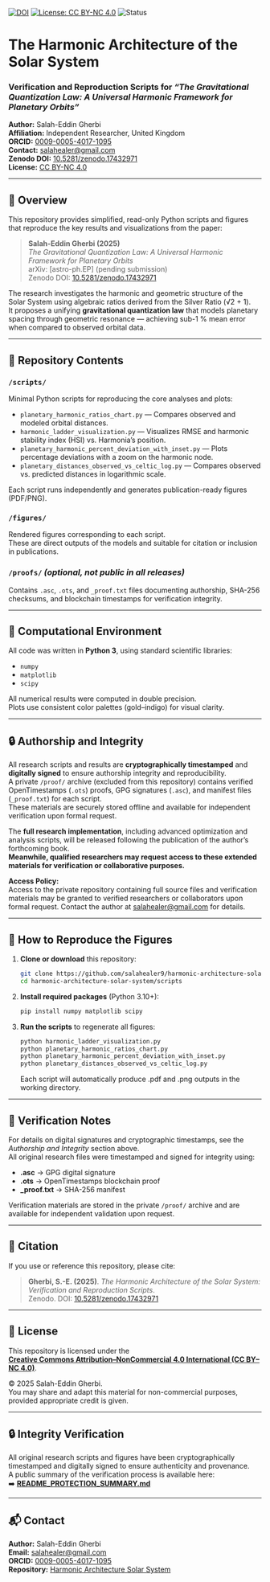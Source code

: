 [![DOI](https://zenodo.org/badge/DOI/10.5281/zenodo.17432971.svg)](https://doi.org/10.5281/zenodo.17432971)
[![License: CC BY-NC 4.0](https://img.shields.io/badge/License-CC%20BY--NC%204.0-lightgrey.svg)](https://creativecommons.org/licenses/by-nc/4.0/)
![Status](https://img.shields.io/badge/status-active-brightgreen.svg)

# The Harmonic Architecture of the Solar System
### Verification and Reproduction Scripts for *“The Gravitational Quantization Law: A Universal Harmonic Framework for Planetary Orbits”*

**Author:** Salah-Eddin Gherbi  
**Affiliation:** Independent Researcher, United Kingdom  
**ORCID:** [0009-0005-4017-1095](https://orcid.org/0009-0005-4017-1095)  
**Contact:** salahealer@gmail.com  
**Zenodo DOI:** [10.5281/zenodo.17432971](https://doi.org/10.5281/zenodo.17432971)  
**License:** [CC BY-NC 4.0](https://creativecommons.org/licenses/by-nc/4.0/)  

---

## 📘 Overview
This repository provides simplified, read-only Python scripts and figures that reproduce the key results and visualizations from the paper:

> **Salah-Eddin Gherbi (2025)**  
> *The Gravitational Quantization Law: A Universal Harmonic Framework for Planetary Orbits*  
> arXiv: [astro-ph.EP] (pending submission)  
> Zenodo DOI: [10.5281/zenodo.17432971](https://doi.org/10.5281/zenodo.17432971)

The research investigates the harmonic and geometric structure of the Solar System using algebraic ratios derived from the Silver Ratio (√2 + 1).  
It proposes a unifying **gravitational quantization law** that models planetary spacing through geometric resonance — achieving sub-1 % mean error when compared to observed orbital data.

---

## 📂 Repository Contents

### `/scripts/`
Minimal Python scripts for reproducing the core analyses and plots:
- `planetary_harmonic_ratios_chart.py` — Compares observed and modeled orbital distances.  
- `harmonic_ladder_visualization.py` — Visualizes RMSE and harmonic stability index (HSI) vs. Harmonia’s position.  
- `planetary_harmonic_percent_deviation_with_inset.py` — Plots percentage deviations with a zoom on the harmonic node.  
- `planetary_distances_observed_vs_celtic_log.py` — Compares observed vs. predicted distances in logarithmic scale.

Each script runs independently and generates publication-ready figures (PDF/PNG).

### `/figures/`
Rendered figures corresponding to each script.  
These are direct outputs of the models and suitable for citation or inclusion in publications.

### `/proofs/` *(optional, not public in all releases)*
Contains `.asc`, `.ots`, and `_proof.txt` files documenting authorship, SHA-256 checksums, and blockchain timestamps for verification integrity.

---

## 🧮 Computational Environment
All code was written in **Python 3**, using standard scientific libraries:
- `numpy`  
- `matplotlib`  
- `scipy`

All numerical results were computed in double precision.  
Plots use consistent color palettes (gold–indigo) for visual clarity.

---

## 🔒 Authorship and Integrity

All research scripts and results are **cryptographically timestamped** and **digitally signed** to ensure authorship integrity and reproducibility.  
A private `/proof/` archive (excluded from this repository) contains verified OpenTimestamps (`.ots`) proofs, GPG signatures (`.asc`), and manifest files (`_proof.txt`) for each script.  
These materials are securely stored offline and available for independent verification upon formal request.

The **full research implementation**, including advanced optimization and analysis scripts, will be released following the publication of the author’s forthcoming book.  
**Meanwhile, qualified researchers may request access to these extended materials for verification or collaborative purposes.**

**Access Policy:**  
Access to the private repository containing full source files and verification materials may be granted to verified researchers or collaborators upon formal request. Contact the author at [salahealer@gmail.com](mailto:salahealer@gmail.com) for details.

---

## 🧪 How to Reproduce the Figures

1. **Clone or download** this repository:  
   ```bash
   git clone https://github.com/salahealer9/harmonic-architecture-solar-system.git
   cd harmonic-architecture-solar-system/scripts
   ```
2. **Install required packages** (Python 3.10+):
   ```bash
   pip install numpy matplotlib scipy
   ```
4. **Run the scripts** to regenerate all figures:
   ```bash
   python harmonic_ladder_visualization.py
   python planetary_harmonic_ratios_chart.py
   python planetary_harmonic_percent_deviation_with_inset.py
   python planetary_distances_observed_vs_celtic_log.py
   ```
   Each script will automatically produce .pdf and .png outputs in the working directory.
   
---

## 🧭 Verification Notes
For details on digital signatures and cryptographic timestamps, see the *Authorship and Integrity* section above.  
All original research files were timestamped and signed for integrity using:

- **.asc** → GPG digital signature  
- **.ots** → OpenTimestamps blockchain proof  
- **_proof.txt** → SHA-256 manifest  

Verification materials are stored in the private `/proof/` archive and are available for independent validation upon request.

---

## 📜 Citation
If you use or reference this repository, please cite:

> **Gherbi, S.-E. (2025)**. *The Harmonic Architecture of the Solar System: Verification and Reproduction Scripts*.  
> Zenodo. DOI: [10.5281/zenodo.17432971](https://doi.org/10.5281/zenodo.17432971)

---

## 📜 License
This repository is licensed under the  
[**Creative Commons Attribution–NonCommercial 4.0 International (CC BY–NC 4.0)**](https://creativecommons.org/licenses/by-nc/4.0/).  

© 2025 Salah-Eddin Gherbi.  
You may share and adapt this material for non-commercial purposes, provided appropriate credit is given.

---

## 🔒 Integrity Verification
All original research scripts and figures have been cryptographically timestamped and digitally signed to ensure authenticity and provenance.  
A public summary of the verification process is available here:  
➡️ [**README_PROTECTION_SUMMARY.md**](./README_PROTECTION_SUMMARY.md)

---

## 📬 Contact
**Author:** Salah-Eddin Gherbi  
**Email:** [salahealer@gmail.com](mailto:salahealer@gmail.com)  
**ORCID:** [0009-0005-4017-1095](https://orcid.org/0009-0005-4017-1095)  
**Repository:** [Harmonic Architecture Solar System](https://github.com/salahealer9/harmonic-architecture-solar-system)

